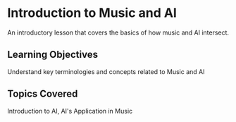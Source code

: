 # Introduction to Music and AI

An introductory lesson that covers the basics of how music and AI intersect.

## Learning Objectives
Understand key terminologies and concepts related to Music and AI

## Topics Covered
Introduction to AI, AI's Application in Music